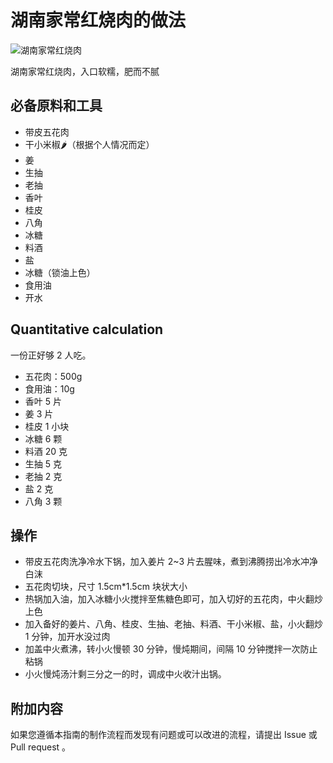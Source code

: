 # 湖南家常红烧肉的做法

![湖南家常红烧肉](./湖南家常红烧肉.jpeg)

湖南家常红烧肉，入口软糯，肥而不腻

## 必备原料和工具

- 带皮五花肉
- 干小米椒🌶（根据个人情况而定）
- 姜
- 生抽
- 老抽
- 香叶
- 桂皮
- 八角
- 冰糖
- 料酒
- 盐
- 冰糖（锁油上色）
- 食用油
- 开水

## Quantitative calculation

一份正好够 2 人吃。

- 五花肉：500g
- 食用油：10g
- 香叶 5 片
- 姜 3 片
- 桂皮 1 小块
- 冰糖 6 颗
- 料酒 20 克
- 生抽 5 克
- 老抽 2 克
- 盐 2 克
- 八角 3 颗

## 操作

* 带皮五花肉洗净冷水下锅，加入姜片 2~3 片去腥味，煮到沸腾捞出冷水冲净白沫
* 五花肉切块，尺寸 1.5cm*1.5cm 块状大小
* 热锅加入油，加入冰糖小火搅拌至焦糖色即可，加入切好的五花肉，中火翻炒上色
* 加入备好的姜片、八角、桂皮、生抽、老抽、料酒、干小米椒、盐，小火翻炒 1 分钟，加开水没过肉
* 加盖中火煮沸，转小火慢顿 30 分钟，慢炖期间，间隔 10 分钟搅拌一次防止粘锅
* 小火慢炖汤汁剩三分之一的时，调成中火收汁出锅。

## 附加内容

如果您遵循本指南的制作流程而发现有问题或可以改进的流程，请提出 Issue 或 Pull request 。
